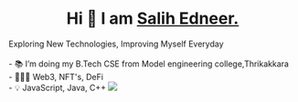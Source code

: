 <center><h1> Hi 👋 I am <a href="http://www.salihedneer.com">Salih Edneer.</a> </h1></center>
Exploring New Technologies, Improving Myself Everyday <br>
<br>
- 📚 I’m doing my B.Tech CSE from Model engineering college,Thrikakkara <br>
- 👨🏽‍💻 Web3, NFT's, DeFi <br>
- 💡 JavaScript, Java, C++

<img src="https://github-readme-stats.vercel.app/api?username=salihednr&&show_icons=true&title_color=ffffff&icon_color=bb2acf&text_color=daf7dc&bg_color=151515">
